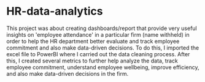 # HR-data-analytics
This project was about creating dashboards/report that provide very useful insights on 'employee attendance' in a particular firm (name withheld) in order to help the HR department better evaluate and track employee commitment and also make data-driven decisions.
To do this, I imported the excel file to PowerBI where I carried out the data cleaning process. After this, I created several metrics to further help analyze the data, track employee commitment, understand employee wellbeing, improve efficiency, and also make data-driven decisions in the firm.
